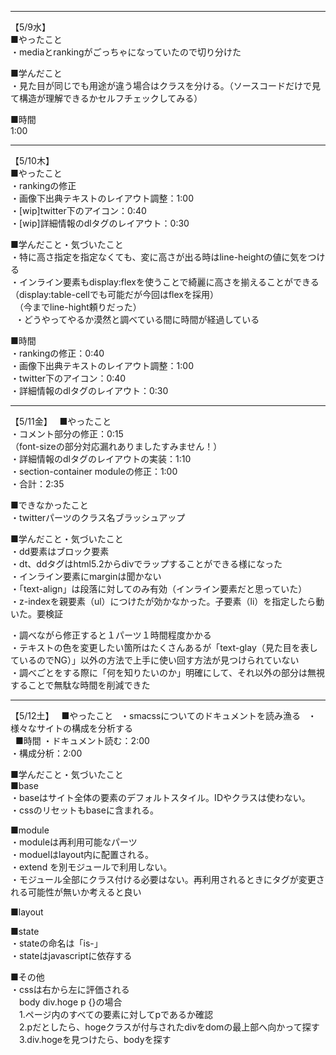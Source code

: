 ------------------------------------------------------------------------------------
【5/9水】  
■やったこと  
・mediaとrankingがごっちゃになっていたので切り分けた  
  
■学んだこと  
・見た目が同じでも用途が違う場合はクラスを分ける。（ソースコードだけで見て構造が理解できるかセルフチェックしてみる）  
  
■時間    
1:00  

------------------------------------------------------------------------------------
【5/10木】  
■やったこと  
・rankingの修正  
・画像下出典テキストのレイアウト調整：1:00  
・[wip]twitter下のアイコン：0:40  
・[wip]詳細情報のdlタグのレイアウト：0:30    
  
■学んだこと・気づいたこと  
・特に高さ指定を指定なくても、変に高さが出る時はline-heightの値に気をつける  
・インライン要素もdisplay:flexを使うことで綺麗に高さを揃えることができる（display:table-cellでも可能だが今回はflexを採用）  
　（今までline-hight頼りだった）  
  
・どうやってやるか漠然と調べている間に時間が経過している  
  
■時間  
・rankingの修正：0:40  
・画像下出典テキストのレイアウト調整：1:00  
・twitter下のアイコン：0:40  
・詳細情報のdlタグのレイアウト：0:30  
  
------------------------------------------------------------------------------------  
  
【5/11金】  
■やったこと  
・コメント部分の修正：0:15  
（font-sizeの部分対応漏れありましたすみません！）  
・詳細情報のdlタグのレイアウトの実装：1:10  
・section-container moduleの修正：1:00    
・合計：2:35  
  
■できなかったこと  
・twitterパーツのクラス名ブラッシュアップ

■学んだこと・気づいたこと  
・dd要素はブロック要素  
・dt、ddタグはhtml5.2からdivでラップすることができる様になった  
・インライン要素にmarginは聞かない  
・「text-align」は段落に対してのみ有効（インライン要素だと思っていた）  
・z-indexを親要素（ul）につけたが効かなかった。子要素（li）を指定したら動いた。要検証  
  
・調べながら修正すると１パーツ１時間程度かかる  
・テキストの色を変更したい箇所はたくさんあるが「text-glay（見た目を表しているのでNG）」以外の方法で上手に使い回す方法が見つけられていない  
・調べごとをする際に「何を知りたいのか」明確にして、それ以外の部分は無視することで無駄な時間を削減できた  
  
------------------------------------------------------------------------------------    
  
【5/12土】  
■やったこと  
・smacssについてのドキュメントを読み漁る  
・様々なサイトの構成を分析する  
  
■時間
・ドキュメント読む：2:00  
・構成分析：2:00  

■学んだこと・気づいたこと  
■base  
・baseはサイト全体の要素のデフォルトスタイル。IDやクラスは使わない。  
・cssのリセットもbaseに含まれる。  
  
■module  
・moduleは再利用可能なパーツ  
・moduelはlayout内に配置される。  
・extend を別モジュールで利用しない。  
・モジュール全部にクラス付ける必要はない。再利用されるときにタグが変更される可能性が無いか考えると良い  
  
■layout  
  
■state  
・stateの命名は「is-」  
・stateはjavascriptに依存する  
  
■その他  
・cssは右から左に評価される  
　body div.hoge p {}の場合  
　1.ページ内のすべての要素に対してpであるか確認  
　2.pだとしたら、hogeクラスが付与されたdivをdomの最上部へ向かって探す  
　3.div.hogeを見つけたら、bodyを探す  

